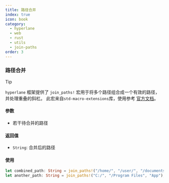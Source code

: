 ```yaml
---
title: 路径合并
index: true
icon: book
category:
  - hyperlane
  - web
  - rust
  - utils
  - join-paths
order: 3
---
```


<Share colorful />

### 路径合并

> [!tip]
>
> `hyperlane` 框架提供了 `join_paths!` 宏用于将多个路径组合成一个有效的路径，并处理重叠的斜杠。
> 此宏来自`std-macro-extensions`库，使用参考 [官方文档](../../std-macro-extensions/README.md)。

#### 参数

- 若干待合并的路径

#### 返回值

- `String`: 合并后的路径

#### 使用

```rust
let combined_path: String = join_paths!("/home/", "/user/", "/documents", "file.txt");
let another_path: String = join_paths!("C:/", "/Program Files", "App");
```

<Bottom />
